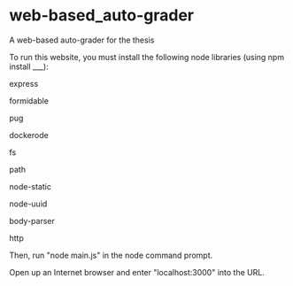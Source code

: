 # web-based_auto-grader
A web-based auto-grader for the thesis

To run this website, you must install the following node libraries (using npm install ___):

express

formidable

pug

dockerode

fs

path

node-static

node-uuid

body-parser

http

Then, run "node main.js" in the node command prompt.

Open up an Internet browser and enter "localhost:3000" into the URL.

